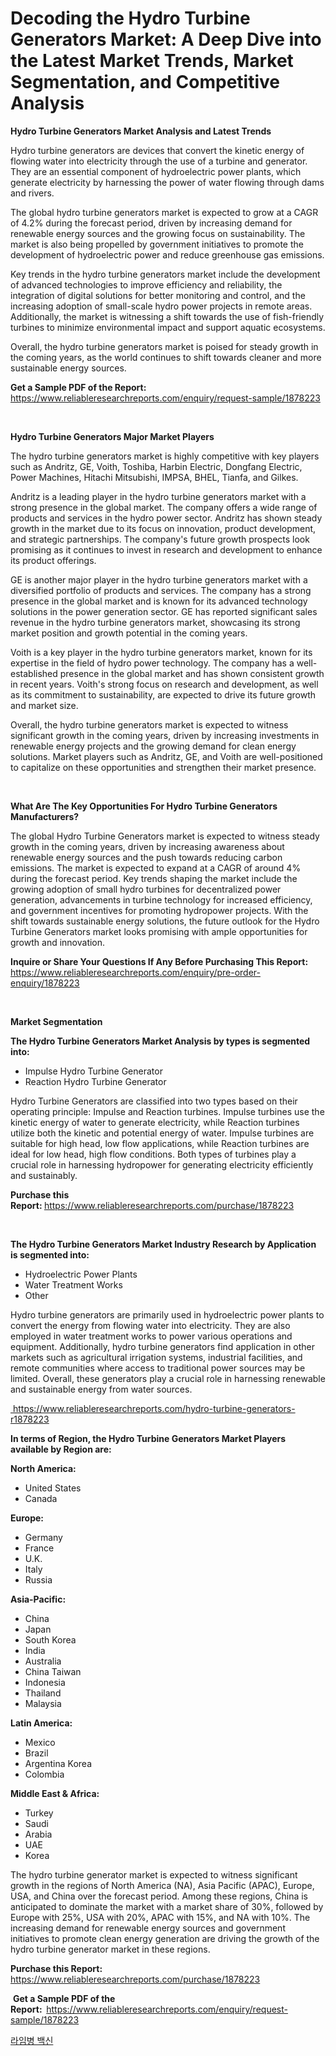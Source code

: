 <p><h1>Decoding the Hydro Turbine Generators Market: A Deep Dive into the Latest Market Trends, Market Segmentation, and Competitive Analysis</h1></p><p><strong>Hydro Turbine Generators Market Analysis and Latest Trends</strong></p>
<p><p>Hydro turbine generators are devices that convert the kinetic energy of flowing water into electricity through the use of a turbine and generator. They are an essential component of hydroelectric power plants, which generate electricity by harnessing the power of water flowing through dams and rivers.</p><p>The global hydro turbine generators market is expected to grow at a CAGR of 4.2% during the forecast period, driven by increasing demand for renewable energy sources and the growing focus on sustainability. The market is also being propelled by government initiatives to promote the development of hydroelectric power and reduce greenhouse gas emissions.</p><p>Key trends in the hydro turbine generators market include the development of advanced technologies to improve efficiency and reliability, the integration of digital solutions for better monitoring and control, and the increasing adoption of small-scale hydro power projects in remote areas. Additionally, the market is witnessing a shift towards the use of fish-friendly turbines to minimize environmental impact and support aquatic ecosystems.</p><p>Overall, the hydro turbine generators market is poised for steady growth in the coming years, as the world continues to shift towards cleaner and more sustainable energy sources.</p></p>
<p><strong>Get a Sample PDF of the Report:&nbsp;</strong> <a href="https://www.reliableresearchreports.com/enquiry/request-sample/1878223">https://www.reliableresearchreports.com/enquiry/request-sample/1878223</a></p>
<p>&nbsp;</p>
<p><strong>Hydro Turbine Generators Major Market Players</strong></p>
<p><p>The hydro turbine generators market is highly competitive with key players such as Andritz, GE, Voith, Toshiba, Harbin Electric, Dongfang Electric, Power Machines, Hitachi Mitsubishi, IMPSA, BHEL, Tianfa, and Gilkes. </p><p>Andritz is a leading player in the hydro turbine generators market with a strong presence in the global market. The company offers a wide range of products and services in the hydro power sector. Andritz has shown steady growth in the market due to its focus on innovation, product development, and strategic partnerships. The company's future growth prospects look promising as it continues to invest in research and development to enhance its product offerings.</p><p>GE is another major player in the hydro turbine generators market with a diversified portfolio of products and services. The company has a strong presence in the global market and is known for its advanced technology solutions in the power generation sector. GE has reported significant sales revenue in the hydro turbine generators market, showcasing its strong market position and growth potential in the coming years.</p><p>Voith is a key player in the hydro turbine generators market, known for its expertise in the field of hydro power technology. The company has a well-established presence in the global market and has shown consistent growth in recent years. Voith's strong focus on research and development, as well as its commitment to sustainability, are expected to drive its future growth and market size.</p><p>Overall, the hydro turbine generators market is expected to witness significant growth in the coming years, driven by increasing investments in renewable energy projects and the growing demand for clean energy solutions. Market players such as Andritz, GE, and Voith are well-positioned to capitalize on these opportunities and strengthen their market presence.</p></p>
<p>&nbsp;</p>
<p><strong>What Are The Key Opportunities For Hydro Turbine Generators Manufacturers?</strong></p>
<p><p>The global Hydro Turbine Generators market is expected to witness steady growth in the coming years, driven by increasing awareness about renewable energy sources and the push towards reducing carbon emissions. The market is expected to expand at a CAGR of around 4% during the forecast period. Key trends shaping the market include the growing adoption of small hydro turbines for decentralized power generation, advancements in turbine technology for increased efficiency, and government incentives for promoting hydropower projects. With the shift towards sustainable energy solutions, the future outlook for the Hydro Turbine Generators market looks promising with ample opportunities for growth and innovation.</p></p>
<p><strong>Inquire or Share Your Questions If Any Before Purchasing This Report:</strong> <a href="https://www.reliableresearchreports.com/enquiry/pre-order-enquiry/1878223">https://www.reliableresearchreports.com/enquiry/pre-order-enquiry/1878223</a></p>
<p>&nbsp;</p>
<p><strong>Market Segmentation</strong></p>
<p><strong>The Hydro Turbine Generators Market Analysis by types is segmented into:</strong></p>
<p><ul><li>Impulse Hydro Turbine Generator</li><li>Reaction Hydro Turbine Generator</li></ul></p>
<p><p>Hydro Turbine Generators are classified into two types based on their operating principle: Impulse and Reaction turbines. Impulse turbines use the kinetic energy of water to generate electricity, while Reaction turbines utilize both the kinetic and potential energy of water. Impulse turbines are suitable for high head, low flow applications, while Reaction turbines are ideal for low head, high flow conditions. Both types of turbines play a crucial role in harnessing hydropower for generating electricity efficiently and sustainably.</p></p>
<p><strong>Purchase this Report:&nbsp;</strong><a href="https://www.reliableresearchreports.com/purchase/1878223">https://www.reliableresearchreports.com/purchase/1878223</a></p>
<p>&nbsp;</p>
<p><strong>The Hydro Turbine Generators Market Industry Research by Application is segmented into:</strong></p>
<p><ul><li>Hydroelectric Power Plants</li><li>Water Treatment Works</li><li>Other</li></ul></p>
<p><p>Hydro turbine generators are primarily used in hydroelectric power plants to convert the energy from flowing water into electricity. They are also employed in water treatment works to power various operations and equipment. Additionally, hydro turbine generators find application in other markets such as agricultural irrigation systems, industrial facilities, and remote communities where access to traditional power sources may be limited. Overall, these generators play a crucial role in harnessing renewable and sustainable energy from water sources.</p></p>
<p><a href="https://www.reliableresearchreports.com/hydro-turbine-generators-r1878223">&nbsp;https://www.reliableresearchreports.com/hydro-turbine-generators-r1878223</a></p>
<p><strong>In terms of Region, the Hydro Turbine Generators Market Players available by Region are:</strong></p>
<p>
    <p> <strong> North America: </strong>
        <ul>
            <li>United States</li>
            <li>Canada</li>
        </ul>
        </p> 
    <p> <strong> Europe: </strong>
        <ul>
            <li>Germany</li>
            <li>France</li>
            <li>U.K.</li>
            <li>Italy</li>
            <li>Russia</li>
        </ul>
        </p> 
    <p> <strong> Asia-Pacific: </strong>
        <ul>
            <li>China</li>
            <li>Japan</li>
            <li>South Korea</li>
            <li>India</li>
            <li>Australia</li>
            <li>China Taiwan</li>
            <li>Indonesia</li>
            <li>Thailand</li>
            <li>Malaysia</li>
        </ul>
        </p> 
    <p> <strong> Latin America: </strong>
        <ul>
            <li>Mexico</li>
            <li>Brazil</li>
            <li>Argentina Korea</li>
            <li>Colombia</li>
        </ul>
        </p> 
    <p> <strong> Middle East & Africa: </strong>
        <ul>
            <li>Turkey</li>
            <li>Saudi</li>
            <li>Arabia</li>
            <li>UAE</li>
            <li>Korea</li>
        </ul>
    </p>
    </p>
<p><p>The hydro turbine generator market is expected to witness significant growth in the regions of North America (NA), Asia Pacific (APAC), Europe, USA, and China over the forecast period. Among these regions, China is anticipated to dominate the market with a market share of 30%, followed by Europe with 25%, USA with 20%, APAC with 15%, and NA with 10%. The increasing demand for renewable energy sources and government initiatives to promote clean energy generation are driving the growth of the hydro turbine generator market in these regions.</p></p>
<p><strong>Purchase this Report: </strong><a href="https://www.reliableresearchreports.com/purchase/1878223">https://www.reliableresearchreports.com/purchase/1878223</a></p>
<p>&nbsp;<strong>Get a Sample PDF of the Report:&nbsp;&nbsp;</strong><a href="https://www.reliableresearchreports.com/enquiry/request-sample/1878223">https://www.reliableresearchreports.com/enquiry/request-sample/1878223</a></p>
<p><strong></strong></p>
<p><p><a href="https://github.com/idcefvhkdut6/Market-Research-Report-List-1/blob/main/347789230028.md">라임병 백신</a></p></p>